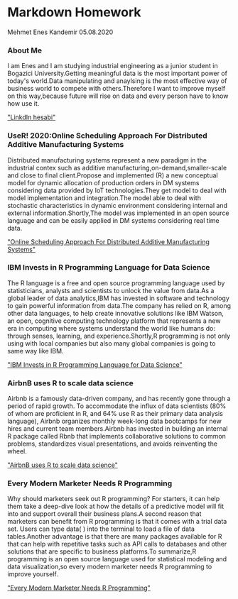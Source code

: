 # Markdown Homework

Mehmet Enes Kandemir
05.08.2020

### About Me

I am Enes and I am studying industrial engineering as a junior student in Bogazici University.Getting meaningful data is the most important power of today's world.Data manipulating and anaylsing is the most effective way of business world to compete with others.Therefore I want to improve myself on this way,because future will rise on data and every person have to know how use it.

["LinkdIn hesabi"](https://www.linkedin.com/in/mehmet-enes-kandemir-90183918b)

### UseR! 2020:Online Scheduling Approach For Distributed Additive Manufacturing Systems

Distributed manufacturing systems represent a new paradigm in the industrial contex such as additive manufacturing,on-demand,smaller-scale and close to final client.Propose and implemented (R) a new conceptual model for dynamic allocation of production orders in DM systems considering data provided by IoT technologies.They get model to deal with model implementation and integration.The model able to deal with stochastic characteristics in dynamic environment considering internal and external information.Shortly,The model was implemented in an open source language and can be easily applied in DM systems considering real time data. 

["Online Scheduling Approach For Distributed Additive Manufacturing Systems"](https://www.youtube.com/watch?v=8wXRir49b9w)

### IBM Invests in R Programming Language for Data Science

The R language is a free and open source programming language used by statisticians, analysts and scientists to unlock the value from data.As a global leader of data analytics,IBM has invested in software and technology to gain powerful information from data.The company has relied on R, among other data languages, to help create innovative solutions like IBM Watson, an open, cognitive computing technology platform that represents a new era in computing where systems understand the world like humans do: through senses, learning, and experience.Shortly,R programming is not only using with local companies but also many global companies is going to same way like IBM.

["IBM Invests in R Programming Language for Data Science"](https://www.r-consortium.org/announcement/2016/06/06/ibm-invests-in-r-programming-language-for-data-science-joins-r-consortium)

### AirbnB uses R to scale data science

Airbnb is a famously data-driven company, and has recently gone through a period of rapid growth. To accommodate the influx of data scientists (80% of whom are proficient in R, and 64% use R as their primary data analysis language), Airbnb organizes monthly week-long data bootcamps for new hires and current team members.Airbnb has invested in building an internal R package called Rbnb that implements collaborative solutions to common problems, standardizes visual presentations, and avoids reinventing the wheel.

["AirbnB uses R to scale data science"](https://blog.revolutionanalytics.com/2016/04/airbnb-uses-r.html#:~:text=the%20property%2Drental%20marketplace%20that,a%20period%20of%20rapid%20growth.)

### Every Modern Marketer Needs R Programming

Why should marketers seek out R programming? For starters, it can help them take a deep-dive look at how the details of a predictive model will fit into and support overall their business plans.A second reason that marketers can benefit from R programming is that it comes with a trial data set. Users can type data( ) into the terminal to load a file of data tables.Another advantage is that there are many packages available for R that can help with repetitive tasks such as API calls to databases and other solutions that are specific to business platforms.To summarize,R programming is an open source language used for statistical modeling and data visualization,so every modern marketer needs R programming to improve yourself.

["Every Modern Marketer Needs R Programming"](https://www.cmswire.com/digital-marketing/heres-why-every-modern-marketer-needs-r-programming/)




